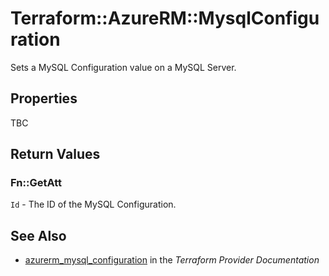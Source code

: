 # Terraform::AzureRM::MysqlConfiguration

Sets a MySQL Configuration value on a MySQL Server.

## Properties

TBC

## Return Values

### Fn::GetAtt

`Id` - The ID of the MySQL Configuration.

## See Also

* [azurerm_mysql_configuration](https://www.terraform.io/docs/providers/azurerm/r/mysql_configuration.html) in the _Terraform Provider Documentation_